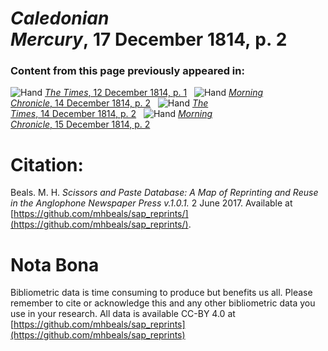 # *Caledonian Mercury*, 17 December 1814, p. 2  
  
### Content from this page previously appeared in:  
![Hand](http://scissorsandpaste.net/wp-content/uploads/2017/06/smallhandpointer.png) [*The Times*, 12 December 1814, p. 1](https://mhbeals.github.io/sap_html/The-Times/The-Times-12-December-1814-p-1)  
![Hand](http://scissorsandpaste.net/wp-content/uploads/2017/06/smallhandpointer.png) [*Morning Chronicle*, 14 December 1814, p. 2](https://mhbeals.github.io/sap_html/Morning-Chronicle/Morning-Chronicle-14-December-1814-p-2)  
![Hand](http://scissorsandpaste.net/wp-content/uploads/2017/06/smallhandpointer.png) [*The Times*, 14 December 1814, p. 2](https://mhbeals.github.io/sap_html/The-Times/The-Times-14-December-1814-p-2)  
![Hand](http://scissorsandpaste.net/wp-content/uploads/2017/06/smallhandpointer.png) [*Morning Chronicle*, 15 December 1814, p. 2](https://mhbeals.github.io/sap_html/Morning-Chronicle/Morning-Chronicle-15-December-1814-p-2)  


# Citation: 

Beals. M. H. *Scissors and Paste Database: A Map of Reprinting and Reuse in the Anglophone Newspaper Press v.1.0.1.* 2 June 2017. Available at [https://github.com/mhbeals/sap_reprints/](https://github.com/mhbeals/sap_reprints/). 

# Nota Bona

Bibliometric data is time consuming to produce but benefits us all. Please remember to cite or acknowledge this and any other bibliometric data you use in your research. All data is available CC-BY 4.0 at [https://github.com/mhbeals/sap_reprints](https://github.com/mhbeals/sap_reprints)